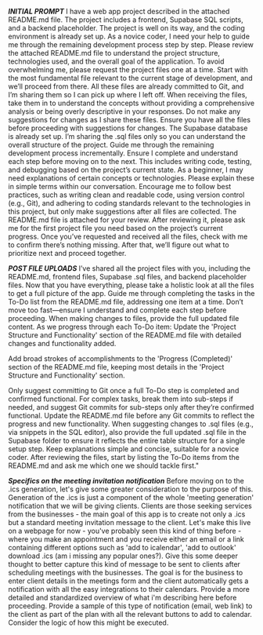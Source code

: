 **_INITIAL PROMPT_**
I have a web app project described in the attached README.md file. The project includes a frontend, Supabase SQL scripts, and a backend placeholder. The project is well on its way, and the coding environment is already set up. As a novice coder, I need your help to guide me through the remaining development process step by step.
Please review the attached README.md file to understand the project structure, technologies used, and the overall goal of the application.
To avoid overwhelming me, please request the project files one at a time. Start with the most fundamental file relevant to the current stage of development, and we’ll proceed from there. All these files are already committed to Git, and I’m sharing them so I can pick up where I left off. When receiving the files, take them in to understand the concepts without providing a comprehensive analysis or being overly descriptive in your responses. Do not make any suggestions for changes as I share these files. Ensure you have all the files before proceeding with suggestions for changes.
The Supabase database is already set up. I’m sharing the .sql files only so you can understand the overall structure of the project.
Guide me through the remaining development process incrementally. Ensure I complete and understand each step before moving on to the next. This includes writing code, testing, and debugging based on the project’s current state.
As a beginner, I may need explanations of certain concepts or technologies. Please explain these in simple terms within our conversation.
Encourage me to follow best practices, such as writing clean and readable code, using version control (e.g., Git), and adhering to coding standards relevant to the technologies in this project, but only make suggestions after all files are collected.
The README.md file is attached for your review. After reviewing it, please ask me for the first project file you need based on the project’s current progress. Once you’ve requested and received all the files, check with me to confirm there’s nothing missing. After that, we’ll figure out what to prioritize next and proceed together.

**_POST FILE UPLOADS_**
I’ve shared all the project files with you, including the README.md, frontend files, Supabase .sql files, and backend placeholder files. Now that you have everything, please take a holistic look at all the files to get a full picture of the app.
Guide me through completing the tasks in the To-Do list from the README.md file, addressing one item at a time. Don’t move too fast—ensure I understand and complete each step before proceeding. When making changes to files, provide the full updated file content.
As we progress through each To-Do item:
Update the 'Project Structure and Functionality' section of the README.md file with detailed changes and functionality added.

Add broad strokes of accomplishments to the 'Progress (Completed)' section of the README.md file, keeping most details in the 'Project Structure and Functionality' section.

Only suggest committing to Git once a full To-Do step is completed and confirmed functional. For complex tasks, break them into sub-steps if needed, and suggest Git commits for sub-steps only after they’re confirmed functional. Update the README.md file before any Git commits to reflect the progress and new functionality.
When suggesting changes to .sql files (e.g., via snippets in the SQL editor), also provide the full updated .sql file in the Supabase folder to ensure it reflects the entire table structure for a single setup step.
Keep explanations simple and concise, suitable for a novice coder. After reviewing the files, start by listing the To-Do items from the README.md and ask me which one we should tackle first."

**_Specifics on the meeting invitation notification_**
Before moving on to the .ics generation, let's give some greater consideration to the purpose of this. Generation of the .ics is just a component of the whole 'meeting generation' notification that we will be giving clients. Clients are those seeking services from the businesses - the main goal of this app is to create not only a .ics but a standard meeting invitation message to the client. Let's make this live on a webpage for now - you've probably seen this kind of thing before - where you make an appointment and you receive either an email or a link containing different options such as 'add to icalendar', 'add to outlook' download .ics (am i missing any popular ones?). Give this some deeper thought to better capture this kind of message to be sent to clients after scheduling meetings with the businesses. The goal is for the business to enter client details in the meetings form and the client automatically gets a notification with all the easy integrations to their calendars. Provide a more detailed and standardized overview of what i'm describing here before proceeding. Provide a sample of this type of notification (email, web link) to the client as part of the plan with all the relevant buttons to add to calendar. Consider the logic of how this might be executed.
